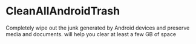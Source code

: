 # CleanAllAndroidTrash
Completely wipe out the junk generated by Android devices and preserve media and documents. will help you clear at least a few GB of space
